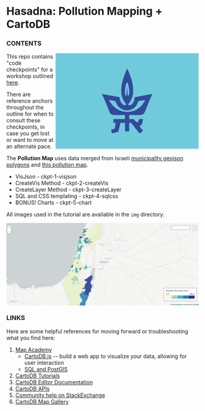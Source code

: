 # Hasadna: Pollution Mapping + CartoDB

### CONTENTS

<img src="https://raw.githubusercontent.com/auremoser/hasadna/master/img/flag.png" align="right" alt="tel aviv uni flag" margin="2px" height="250" width="375">

This repo contains "code checkpoints" for a workshop outlined [here]().

There are reference anchors throughout the outline for when to consult these checkpoints, in case you get lost or want to move at an alternate pace.

The **Pollution Map** uses data merged from Israeli [municipality geojson polygons](https://github.com/idoivri/israel-municipalities-polygons) and [this pollution map](http://idoivri.github.io/airpollution/).

* VisJson - ckpt-1-visjson
* CreateVis Method - ckpt-2-createVis
* CreateLayer Method - ckpt-3-createLayer
* SQL and CSS templating - ckpt-4-sqlcss
* BONUS! Charts - ckpt-5-chart

All images used in the tutorial are available in the `img` directory.

<img src="https://raw.githubusercontent.com/auremoser/hasadna/master/img/map.jpg" align="center" alt="map">

### LINKS
Here are some helpful references for moving forward or troubleshooting what you find here:

1. [Map Academy](http://academy.cartodb.com)
    + [CartoDB.js](http://academy.cartodb.com/courses/03-cartodbjs-ground-up/lesson-3.html) -- build a web app to visualize your data, allowing for user interaction
	+ [SQL and PostGIS](http://academy.cartodb.com/courses/04-sql-postgis.html)
2. [CartoDB Tutorials](http://docs.cartodb.com/tutorials.html)
3. [CartoDB Editor Documentation](http://docs.cartodb.com/cartodb-editor.html)
4. [CartoDB APIs](http://docs.cartodb.com/cartodb-platform.html)
5. [Community help on StackExchange](http://gis.stackexchange.com/questions/tagged/cartodb)
6. [CartoDB Map Gallery](http://cartodb.com/gallery/)
